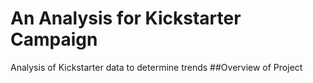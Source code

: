 # An Analysis for Kickstarter Campaign
Analysis of Kickstarter data to determine trends
##Overview of Project
